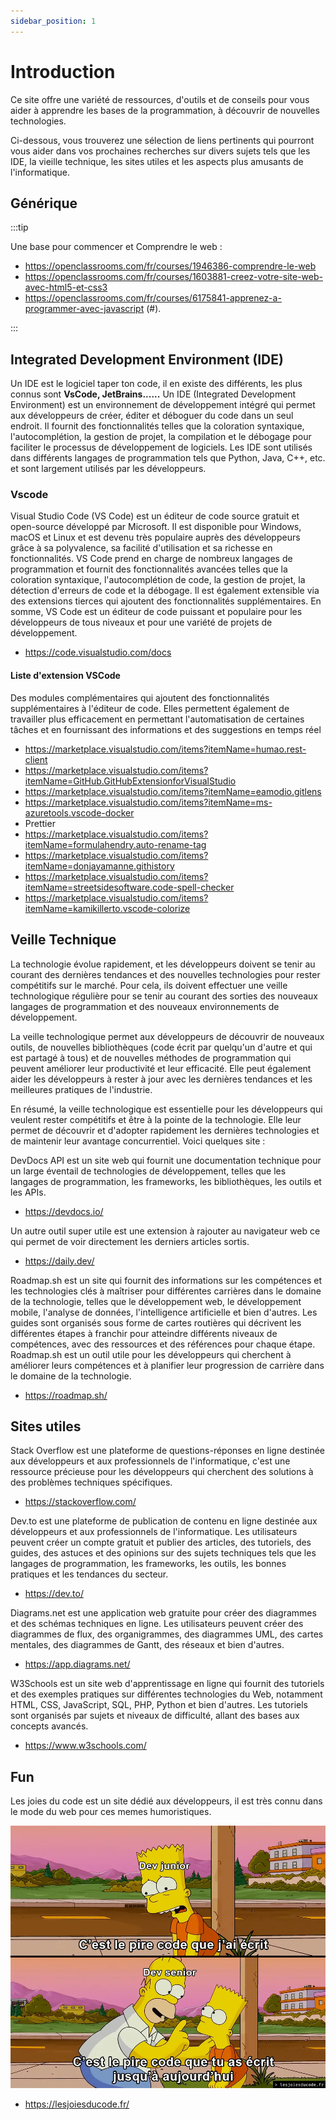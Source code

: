 ```yaml
---
sidebar_position: 1
---
```


# Introduction

Ce site offre une variété de ressources, d'outils et de conseils pour vous aider à apprendre les bases de la programmation, à découvrir de nouvelles technologies.

Ci-dessous, vous trouverez une sélection de liens pertinents qui pourront vous aider dans vos prochaines recherches sur divers sujets tels que les IDE, la vieille technique, les sites utiles et les aspects plus amusants de l'informatique.

## Générique

:::tip

Une base pour commencer et Comprendre le web :

- https://openclassrooms.com/fr/courses/1946386-comprendre-le-web
- https://openclassrooms.com/fr/courses/1603881-creez-votre-site-web-avec-html5-et-css3
- https://openclassrooms.com/fr/courses/6175841-apprenez-a-programmer-avec-javascript
  (#).

:::

## Integrated Development Environment (IDE)

Un IDE est le logiciel taper ton code, il en existe des différents, les plus connus sont **VsCode, JetBrains......**
Un IDE (Integrated Development Environment) est un environnement de développement intégré qui permet aux développeurs de créer, éditer et déboguer du code dans un seul endroit. Il fournit des fonctionnalités telles que la coloration syntaxique, l'autocomplétion, la gestion de projet, la compilation et le débogage pour faciliter le processus de développement de logiciels. Les IDE sont utilisés dans différents langages de programmation tels que Python, Java, C++, etc. et sont largement utilisés par les développeurs.

### Vscode

Visual Studio Code (VS Code) est un éditeur de code source gratuit et open-source développé par Microsoft. Il est disponible pour Windows, macOS et Linux et est devenu très populaire auprès des développeurs grâce à sa polyvalence, sa facilité d'utilisation et sa richesse en fonctionnalités. VS Code prend en charge de nombreux langages de programmation et fournit des fonctionnalités avancées telles que la coloration syntaxique, l'autocomplétion de code, la gestion de projet, la détection d'erreurs de code et la débogage. Il est également extensible via des extensions tierces qui ajoutent des fonctionnalités supplémentaires. En somme, VS Code est un éditeur de code puissant et populaire pour les développeurs de tous niveaux et pour une variété de projets de développement.

- https://code.visualstudio.com/docs

#### Liste d'extension VSCode

Des modules complémentaires qui ajoutent des fonctionnalités supplémentaires à l'éditeur de code. Elles permettent également de travailler plus efficacement en permettant l'automatisation de certaines tâches et en fournissant des informations et des suggestions en temps réel

- https://marketplace.visualstudio.com/items?itemName=humao.rest-client
- https://marketplace.visualstudio.com/items?itemName=GitHub.GitHubExtensionforVisualStudio
- https://marketplace.visualstudio.com/items?itemName=eamodio.gitlens
- https://marketplace.visualstudio.com/items?itemName=ms-azuretools.vscode-docker
- Prettier
- https://marketplace.visualstudio.com/items?itemName=formulahendry.auto-rename-tag
- https://marketplace.visualstudio.com/items?itemName=donjayamanne.githistory
- https://marketplace.visualstudio.com/items?itemName=streetsidesoftware.code-spell-checker
- https://marketplace.visualstudio.com/items?itemName=kamikillerto.vscode-colorize

## Veille Technique

La technologie évolue rapidement, et les développeurs doivent se tenir au courant des dernières tendances et des nouvelles technologies pour rester compétitifs sur le marché. Pour cela, ils doivent effectuer une veille technologique régulière pour se tenir au courant des sorties des nouveaux langages de programmation et des nouveaux environnements de développement.

La veille technologique permet aux développeurs de découvrir de nouveaux outils, de nouvelles bibliothèques (code écrit par quelqu'un d'autre et qui est partagé à tous) et de nouvelles méthodes de programmation qui peuvent améliorer leur productivité et leur efficacité. Elle peut également aider les développeurs à rester à jour avec les dernières tendances et les meilleures pratiques de l'industrie.

En résumé, la veille technologique est essentielle pour les développeurs qui veulent rester compétitifs et être à la pointe de la technologie. Elle leur permet de découvrir et d'adopter rapidement les dernières technologies et de maintenir leur avantage concurrentiel.
Voici quelques site :

DevDocs API est un site web qui fournit une documentation technique pour un large éventail de technologies de développement, telles que les langages de programmation, les frameworks, les bibliothèques, les outils et les APIs.

- https://devdocs.io/

Un autre outil super utile est une extension à rajouter au navigateur web ce qui permet de voir directement les derniers articles sortis.

- https://daily.dev/

Roadmap.sh est un site qui fournit des informations sur les compétences et les technologies clés à maîtriser pour différentes carrières dans le domaine de la technologie, telles que le développement web, le développement mobile, l'analyse de données, l'intelligence artificielle et bien d'autres. Les guides sont organisés sous forme de cartes routières qui décrivent les différentes étapes à franchir pour atteindre différents niveaux de compétences, avec des ressources et des références pour chaque étape. Roadmap.sh est un outil utile pour les développeurs qui cherchent à améliorer leurs compétences et à planifier leur progression de carrière dans le domaine de la technologie.

- https://roadmap.sh/

## Sites utiles

Stack Overflow est une plateforme de questions-réponses en ligne destinée aux développeurs et aux professionnels de l'informatique, c'est une ressource précieuse pour les développeurs qui cherchent des solutions à des problèmes techniques spécifiques.

- https://stackoverflow.com/

Dev.to est une plateforme de publication de contenu en ligne destinée aux développeurs et aux professionnels de l'informatique. Les utilisateurs peuvent créer un compte gratuit et publier des articles, des tutoriels, des guides, des astuces et des opinions sur des sujets techniques tels que les langages de programmation, les frameworks, les outils, les bonnes pratiques et les tendances du secteur.

- https://dev.to/

Diagrams.net est une application web gratuite pour créer des diagrammes et des schémas techniques en ligne. Les utilisateurs peuvent créer des diagrammes de flux, des organigrammes, des diagrammes UML, des cartes mentales, des diagrammes de Gantt, des réseaux et bien d'autres.

- https://app.diagrams.net/

W3Schools est un site web d'apprentissage en ligne qui fournit des tutoriels et des exemples pratiques sur différentes technologies du Web, notamment HTML, CSS, JavaScript, SQL, PHP, Python et bien d'autres. Les tutoriels sont organisés par sujets et niveaux de difficulté, allant des bases aux concepts avancés.

- https://www.w3schools.com/

## Fun

Les joies du code est un site dédié aux développeurs, il est très connu dans le mode du web pour ces memes humoristiques.

![image les joies du code simpson](./../assets/pire-code-simpson-meme.webp)

- https://lesjoiesducode.fr/
